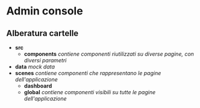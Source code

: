 # Admin console

## Alberatura cartelle

- **src**
  - **components** *contiene componenti riutilizzati su diverse pagine, con diversi parametri*
- **data** *mock data*
- **scenes** *contiene componenti che rappresentano le pagine dell'applicazione*
  - **dashboard**
  - **global** *contiene componenti visibili su tutte le pagine dell'applicazione*